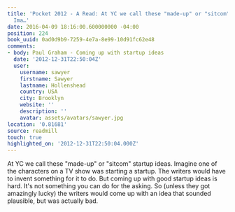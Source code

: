 ```yaml
---
title: 'Pocket 2012 - A Read: At YC we call these "made-up" or "sitcom" startup ideas.
  Ima…'
date: 2016-04-09 18:16:00.600000000 -04:00
position: 224
book_uuid: 0ad0d9b9-7259-4e7a-8e99-10d91fc62e48
comments:
- body: Paul Graham - Coming up with startup ideas
  date: '2012-12-31T22:50:04Z'
  user:
    username: sawyer
    firstname: Sawyer
    lastname: Hollenshead
    country: USA
    city: Brooklyn
    website: ''
    description: ''
    avatar: assets/avatars/sawyer.jpg
location: '0.81681'
source: readmill
touch: true
highlighted_on: '2012-12-31T22:50:04.000Z'
---
```


At YC we call these "made-up" or "sitcom" startup ideas. Imagine one of the characters on a TV show was starting a startup. The writers would have to invent something for it to do. But coming up with good startup ideas is hard. It's not something you can do for the asking. So (unless they got amazingly lucky) the writers would come up with an idea that sounded plausible, but was actually bad.